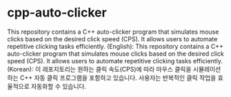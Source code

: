 # cpp-auto-clicker

This repository contains a C++ auto-clicker program that simulates mouse clicks based on the desired click speed (CPS). It allows users to automate repetitive clicking tasks efficiently.
(English): This repository contains a C++ auto-clicker program that simulates mouse clicks based on the desired click speed (CPS). It allows users to automate repetitive clicking tasks efficiently.
(Korean): 이 레포지토리는 원하는 클릭 속도(CPS)에 따라 마우스 클릭을 시뮬레이션하는 C++ 자동 클릭 프로그램을 포함하고 있습니다. 사용자는 반복적인 클릭 작업을 효율적으로 자동화할 수 있습니다.
